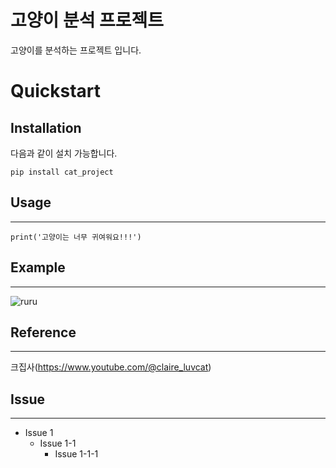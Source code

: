 # 고양이 분석 프로젝트

고양이를 분석하는 프로젝트 입니다.

# Quickstart

## Installation

다음과 같이 설치 가능합니다.
```
pip install cat_project
```
## Usage
____________________________________________________________________________________________
```
print('고양이는 너무 귀여워요!!!')
```
## Example
___________________________________________________________________________________________
![ruru](https://encrypted-tbn0.gstatic.com/images?q=tbn:ANd9GcR5e3NZdzSz6LcQzD_vDzbG7gzytJgX0wr79A&usqp=CAU)

## Reference
__________________________________________________________________________________________________________
크집사(https://www.youtube.com/@claire_luvcat)

## Issue
____________________________________________________________________________________________________________
- Issue 1
  - Issue 1-1
     - Issue 1-1-1
